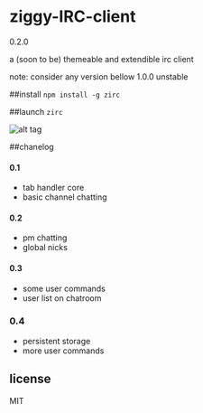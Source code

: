 ziggy-IRC-client
===================
0.2.0

a (soon to be) themeable and extendible irc client

note: consider any version bellow 1.0.0 unstable

##install
`npm install -g zirc`

##launch
`zirc`

![alt tag](http://i.imgur.com/N9LOqjX.png)

##chanelog

#### 0.1
* tab handler core
* basic channel chatting

#### 0.2
* pm chatting
* global nicks

#### 0.3
* some user commands
* user list on chatroom

### 0.4
* persistent storage 
* more user commands

## license

MIT

